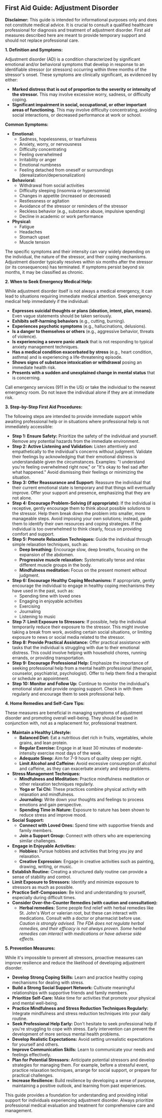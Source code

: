 ## First Aid Guide: Adjustment Disorder

**Disclaimer:** This guide is intended for informational purposes only and does not constitute medical advice. It is crucial to consult a qualified healthcare professional for diagnosis and treatment of adjustment disorder. First aid measures described here are meant to provide temporary support and should not replace professional care.

**1. Definition and Symptoms:**

Adjustment disorder (AD) is a condition characterized by significant emotional and/or behavioral symptoms that develop in response to an identifiable stressor (or stressors) occurring within three months of the stressor's onset. These symptoms are clinically significant, as evidenced by either:

*   **Marked distress that is out of proportion to the severity or intensity of the stressor.** This may involve excessive worry, sadness, or difficulty coping.
*   **Significant impairment in social, occupational, or other important areas of functioning.** This may involve difficulty concentrating, avoiding social interactions, or decreased performance at work or school.

**Common Symptoms:**

*   **Emotional:**
    *   Sadness, hopelessness, or tearfulness
    *   Anxiety, worry, or nervousness
    *   Difficulty concentrating
    *   Feeling overwhelmed
    *   Irritability or anger
    *   Emotional numbness
    *   Feeling detached from oneself or surroundings (derealization/depersonalization)
*   **Behavioral:**
    *   Withdrawal from social activities
    *   Difficulty sleeping (insomnia or hypersomnia)
    *   Changes in appetite (increased or decreased)
    *   Restlessness or agitation
    *   Avoidance of the stressor or reminders of the stressor
    *   Reckless behavior (e.g., substance abuse, impulsive spending)
    *   Decline in academic or work performance
*   **Physical:**
    *   Fatigue
    *   Headaches
    *   Stomach upset
    *   Muscle tension

The specific symptoms and their intensity can vary widely depending on the individual, the nature of the stressor, and their coping mechanisms.  Adjustment disorder typically resolves within six months after the stressor (or its consequences) has terminated. If symptoms persist beyond six months, it may be classified as chronic.

**2. When to Seek Emergency Medical Help:**

While adjustment disorder itself is not always a medical emergency, it can lead to situations requiring immediate medical attention. Seek emergency medical help immediately if the individual:

*   **Expresses suicidal thoughts or plans (ideation, intent, plan, means).** Even vague statements should be taken seriously.
*   **Exhibits self-harming behaviors** (e.g., cutting, burning).
*   **Experiences psychotic symptoms** (e.g., hallucinations, delusions).
*   **Is a danger to themselves or others** (e.g., aggressive behavior, threats of violence).
*   **Is experiencing a severe panic attack** that is not responding to typical anxiety management techniques.
*   **Has a medical condition exacerbated by stress** (e.g., heart condition, asthma) and is experiencing a life-threatening episode.
*   **Shows signs of substance intoxication or withdrawal** posing an immediate health risk.
*   **Presents with a sudden and unexplained change in mental status** that is concerning.

Call emergency services (911 in the US) or take the individual to the nearest emergency room.  Do not leave the individual alone if they are at immediate risk.

**3. Step-by-Step First Aid Procedures:**

The following steps are intended to provide immediate support while awaiting professional help or in situations where professional help is not immediately accessible:

*   **Step 1: Ensure Safety:**  Prioritize the safety of the individual and yourself. Remove any potential hazards from the immediate environment.
*   **Step 2: Active Listening and Validation:**  Listen attentively and empathetically to the individual's concerns without judgment.  Validate their feelings by acknowledging that their emotional distress is understandable given the circumstances.  Examples: "I understand you're feeling overwhelmed right now," or "It's okay to feel sad after what happened." Avoid dismissing their feelings or minimizing the situation.
*   **Step 3: Offer Reassurance and Support:**  Reassure the individual that their current emotional state is temporary and that things will eventually improve. Offer your support and presence, emphasizing that they are not alone.
*   **Step 4: Encourage Problem-Solving (if appropriate):**  If the individual is receptive, gently encourage them to think about possible solutions to the stressor. Help them break down the problem into smaller, more manageable steps. Avoid imposing your own solutions; instead, guide them to identify their own resources and coping strategies.  If the individual is too overwhelmed to think clearly, focus on providing comfort and support.
*   **Step 5: Promote Relaxation Techniques:**  Guide the individual through simple relaxation techniques, such as:
    *   **Deep breathing:** Encourage slow, deep breaths, focusing on the expansion of the abdomen.
    *   **Progressive muscle relaxation:** Systematically tense and relax different muscle groups in the body.
    *   **Mindfulness meditation:** Focus on the present moment without judgment.
*   **Step 6: Encourage Healthy Coping Mechanisms:**  If appropriate, gently encourage the individual to engage in healthy coping mechanisms they have used in the past, such as:
    *   Spending time with loved ones
    *   Engaging in enjoyable activities
    *   Exercising
    *   Journaling
    *   Listening to music
*   **Step 7: Limit Exposure to Stressors:**  If possible, help the individual temporarily reduce their exposure to the stressor. This might involve taking a break from work, avoiding certain social situations, or limiting exposure to news or social media related to the stressor.
*   **Step 8: Provide Practical Assistance:**  Offer practical assistance with tasks that the individual is struggling with due to their emotional distress. This could involve helping with household chores, running errands, or providing transportation.
*   **Step 9: Encourage Professional Help:**  Emphasize the importance of seeking professional help from a mental health professional (therapist, counselor, psychiatrist, psychologist).  Offer to help them find a therapist or schedule an appointment.
*   **Step 10: Monitor and Follow Up:**  Continue to monitor the individual's emotional state and provide ongoing support. Check in with them regularly and encourage them to seek professional help.

**4. Home Remedies and Self-Care Tips:**

These measures are beneficial in managing symptoms of adjustment disorder and promoting overall well-being.  They should be used in conjunction with, not as a replacement for, professional treatment.

*   **Maintain a Healthy Lifestyle:**
    *   **Balanced Diet:** Eat a nutritious diet rich in fruits, vegetables, whole grains, and lean protein.
    *   **Regular Exercise:** Engage in at least 30 minutes of moderate-intensity exercise most days of the week.
    *   **Adequate Sleep:** Aim for 7-9 hours of quality sleep per night.
    *   **Limit Alcohol and Caffeine:** Avoid excessive consumption of alcohol and caffeine, as they can exacerbate anxiety and sleep problems.
*   **Stress Management Techniques:**
    *   **Mindfulness and Meditation:** Practice mindfulness meditation or other relaxation techniques regularly.
    *   **Yoga or Tai Chi:** These practices combine physical activity with relaxation and mindfulness.
    *   **Journaling:** Write down your thoughts and feelings to process emotions and gain perspective.
    *   **Spending Time in Nature:**  Exposure to nature has been shown to reduce stress and improve mood.
*   **Social Support:**
    *   **Connect with Loved Ones:** Spend time with supportive friends and family members.
    *   **Join a Support Group:**  Connect with others who are experiencing similar challenges.
*   **Engage in Enjoyable Activities:**
    *   **Hobbies:**  Pursue hobbies and activities that bring you joy and relaxation.
    *   **Creative Expression:**  Engage in creative activities such as painting, drawing, writing, or music.
*   **Establish Routine:**  Creating a structured daily routine can provide a sense of stability and control.
*   **Limit Exposure to Stressors:** Identify and minimize exposure to stressors as much as possible.
*   **Practice Self-Compassion:** Be kind and understanding to yourself, especially during difficult times.
*   **Consider Over-the-Counter Remedies (with caution and consultation):**
    *   **Herbal remedies:** Some people find relief with herbal remedies like St. John's Wort or valerian root, but these can interact with medications. Consult with a doctor or pharmacist before use.  *Caution is strongly advised.  The FDA does not regulate herbal remedies, and their efficacy is not always proven. Some herbal remedies can interact with medications or have adverse side effects.*

**5. Prevention Measures:**

While it's impossible to prevent all stressors, proactive measures can improve resilience and reduce the likelihood of developing adjustment disorder.

*   **Develop Strong Coping Skills:**  Learn and practice healthy coping mechanisms for dealing with stress.
*   **Build a Strong Social Support Network:**  Cultivate meaningful relationships with supportive friends and family members.
*   **Prioritize Self-Care:**  Make time for activities that promote your physical and mental well-being.
*   **Practice Mindfulness and Stress Reduction Techniques Regularly:**  Integrate mindfulness and stress reduction techniques into your daily routine.
*   **Seek Professional Help Early:**  Don't hesitate to seek professional help if you're struggling to cope with stress.  Early intervention can prevent the development of more serious mental health problems.
*   **Develop Realistic Expectations:**  Avoid setting unrealistic expectations for yourself and others.
*   **Improve Communication Skills:**  Learn to communicate your needs and feelings effectively.
*   **Plan for Potential Stressors:**  Anticipate potential stressors and develop strategies for managing them. For example, before a stressful event, practice relaxation techniques, arrange for social support, or prepare for practical challenges.
*   **Increase Resilience:**  Build resilience by developing a sense of purpose, maintaining a positive outlook, and learning from past experiences.

This guide provides a foundation for understanding and providing initial support for individuals experiencing adjustment disorder. Always prioritize professional medical evaluation and treatment for comprehensive care and management.
